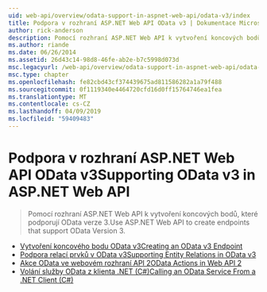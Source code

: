 ```yaml
---
uid: web-api/overview/odata-support-in-aspnet-web-api/odata-v3/index
title: Podpora v rozhraní ASP.NET Web API OData v3 | Dokumentace Microsoftu
author: rick-anderson
description: Pomocí rozhraní ASP.NET Web API k vytvoření koncových bodů, které podporují OData verze 3.
ms.author: riande
ms.date: 06/26/2014
ms.assetid: 26d43c14-98d8-46fe-ab2e-b7c5998d073d
msc.legacyurl: /web-api/overview/odata-support-in-aspnet-web-api/odata-v3
msc.type: chapter
ms.openlocfilehash: fe82cbd43cf374439675ad811586282a1a79f488
ms.sourcegitcommit: 0f1119340e4464720cfd16d0ff15764746ea1fea
ms.translationtype: MT
ms.contentlocale: cs-CZ
ms.lasthandoff: 04/09/2019
ms.locfileid: "59409483"
---
```

# <a name="supporting-odata-v3-in-aspnet-web-api"></a><span data-ttu-id="61d3b-103">Podpora v rozhraní ASP.NET Web API OData v3</span><span class="sxs-lookup"><span data-stu-id="61d3b-103">Supporting OData v3 in ASP.NET Web API</span></span>

> <span data-ttu-id="61d3b-104">Pomocí rozhraní ASP.NET Web API k vytvoření koncových bodů, které podporují OData verze 3.</span><span class="sxs-lookup"><span data-stu-id="61d3b-104">Use ASP.NET Web API to create endpoints that support OData Version 3.</span></span>


- [<span data-ttu-id="61d3b-105">Vytvoření koncového bodu OData v3</span><span class="sxs-lookup"><span data-stu-id="61d3b-105">Creating an OData v3 Endpoint</span></span>](creating-an-odata-endpoint.md)
- [<span data-ttu-id="61d3b-106">Podpora relací prvků v OData v3</span><span class="sxs-lookup"><span data-stu-id="61d3b-106">Supporting Entity Relations in OData v3</span></span>](working-with-entity-relations.md)
- [<span data-ttu-id="61d3b-107">Akce OData ve webovém rozhraní API 2</span><span class="sxs-lookup"><span data-stu-id="61d3b-107">OData Actions in Web API 2</span></span>](odata-actions.md)
- [<span data-ttu-id="61d3b-108">Volání služby OData z klienta .NET (C#)</span><span class="sxs-lookup"><span data-stu-id="61d3b-108">Calling an OData Service From a .NET Client (C#)</span></span>](calling-an-odata-service-from-a-net-client.md)
